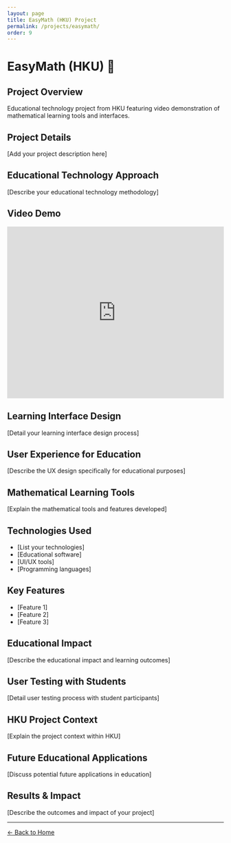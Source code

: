 ```yaml
---
layout: page
title: EasyMath (HKU) Project
permalink: /projects/easymath/
order: 9
---
```


# EasyMath (HKU) 🧮

## Project Overview

Educational technology project from HKU featuring video demonstration of mathematical learning tools and interfaces.

## Project Details

[Add your project description here]

## Educational Technology Approach

[Describe your educational technology methodology]

## Video Demo

<div class="project-video">
  <iframe 
    width="100%" 
    height="400" 
    src="https://www.youtube.com/embed/cMkGDzhGNT0" 
    title="EasyMath Project Demo" 
    frameborder="0" 
    allow="accelerometer; autoplay; clipboard-write; encrypted-media; gyroscope; picture-in-picture" 
    allowfullscreen>
  </iframe>
</div>

## Learning Interface Design

[Detail your learning interface design process]

## User Experience for Education

[Describe the UX design specifically for educational purposes]

## Mathematical Learning Tools

[Explain the mathematical tools and features developed]

## Technologies Used

- [List your technologies]
- [Educational software]
- [UI/UX tools]
- [Programming languages]

## Key Features

- [Feature 1]
- [Feature 2]
- [Feature 3]

## Educational Impact

[Describe the educational impact and learning outcomes]

## User Testing with Students

[Detail user testing process with student participants]

## HKU Project Context

[Explain the project context within HKU]

## Future Educational Applications

[Discuss potential future applications in education]

## Results & Impact

[Describe the outcomes and impact of your project]

---

<a href="/" class="back-link">← Back to Home</a> 